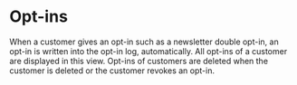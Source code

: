 # Opt-ins

When a customer gives an opt-in such as a newsletter double opt-in, an opt-in is written into the opt-in log, automatically. All opt-ins of a customer are displayed in this view. Opt-ins of customers are deleted when the customer is deleted or the customer revokes an opt-in.
